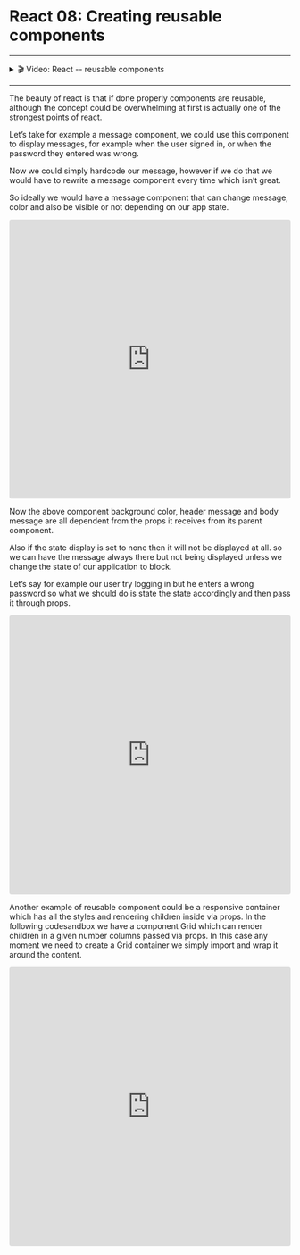 # React 08: Creating reusable components

---

<details>
    <summary>🎬 Video: React -- reusable components</summary><div class='video-container'>
        <iframe src="https://www.youtube.com/embed/imCLGesg9Xk?rel=0" frameborder="0" allow="accelerometer; autoplay; encrypted-media; gyroscope; picture-in-picture" allowfullscreen ></iframe></div>
</details>

---

The beauty of react is that if done properly components are reusable, although the concept could be overwhelming at first is actually one of the strongest points of react.

Let’s take for example a message component, we could use this component to display messages, for example when the user signed in, or when the password they entered was wrong.

Now we could simply hardcode our message, however if we do that we would have to rewrite a message component every time which isn’t great.

So ideally we would have a message component that can change message, color and also be visible or not depending on our app state.


<iframe src="https://codesandbox.io/embed/eloquent-villani-4ggrl?fontsize=14" title="React Block 8- 1" allow="geolocation; microphone; camera; midi; vr; accelerometer; gyroscope; payment; ambient-light-sensor; encrypted-media" style="width:100%; height:500px; border:0; border-radius: 4px; overflow:hidden;" sandbox="allow-modals allow-forms allow-popups allow-scripts allow-same-origin"></iframe>

Now the above component background color, header message and body message are all dependent from the props it receives from its parent component.

Also if the state display is set to none then it will not be displayed at all.
so we can have the message always there but not being displayed unless we change the state of our application to block.

Let’s say for example our user try logging in but he enters a wrong password so what we should do is state the state accordingly and then pass it through props.

<iframe src="https://codesandbox.io/embed/react-block-8-2-p8w2s" title="React Block 8 -2" allow="geolocation; microphone; camera; midi; vr; accelerometer; gyroscope; payment; ambient-light-sensor; encrypted-media" style="width:100%; height:500px; border:0; border-radius: 4px; overflow:hidden;" sandbox="allow-modals allow-forms allow-popups allow-scripts allow-same-origin"></iframe>

Another example of reusable component could be a responsive container which has all the styles and rendering children inside via props. In the following codesandbox we have a component Grid which can render children in a given number columns passed via props. In this case any moment we need to create a Grid container we simply import and wrap it around the content.

<iframe
     src="https://codesandbox.io/embed/reusable-grid-component-9i124?fontsize=14&hidenavigation=1&theme=dark"
     style="width:100%; height:500px; border:0; border-radius: 4px; overflow:hidden;"
     title="reusable grid component"
     allow="accelerometer; ambient-light-sensor; camera; encrypted-media; geolocation; gyroscope; hid; microphone; midi; payment; usb; vr"
     sandbox="allow-forms allow-modals allow-popups allow-presentation allow-same-origin allow-scripts"
   ></iframe>


